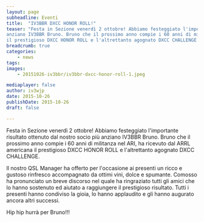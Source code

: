 ```yaml
---
layout: page
subheadline: Eventi
title:  "IV3BBR DXCC HONOR ROLL!"
teaser: "Festa in Sezione venerdì 2 ottobre! Abbiamo festeggiato l'importante risultato ottenuto dal nostro socio più 
anziano IV3BBR Bruno. Bruno che il prossimo anno compie i 60 anni di militanza nel ARI, ha ricevuto dal ARRL americana 
il prestigioso DXCC HONOR ROLL e l'altrettanto agognato DXCC CHALLENGE."
breadcrumb: true
categories:
    - news
tags:
images:
    - 20151026-iv3bbr/iv3bbr-dxcc-honor-roll-1.jpeg

mediaplayer: false
author: iv3wjp
date: 2015-10-26
publishDate: 2015-10-26
draft: false

---
```


Festa in Sezione venerdì 2 ottobre! Abbiamo festeggiato l'importante risultato ottenuto dal nostro socio più anziano 
IV3BBR Bruno. Bruno che il prossimo anno compie i 60 anni di militanza nel ARI, ha ricevuto dal ARRL americana il 
prestigioso DXCC HONOR ROLL e l'altrettanto agognato DXCC CHALLENGE.

Il nostro QSL Manager ha offerto per l'occasione ai presenti un ricco e gustoso rinfresco accompagnato da ottimi vini, 
dolce e  spumante. Comosso ha pronunciato un breve discorso nel quale ha ringraziato tutti gli amici che lo hanno 
sostenuto ed aiutato a raggiungere il prestigioso risultato. Tutti i presenti hanno condiviso la gioia, lo hanno 
applaudito e gli hanno augurato ancora altri successi.

Hip hip hurrà per Bruno!!! 
    


